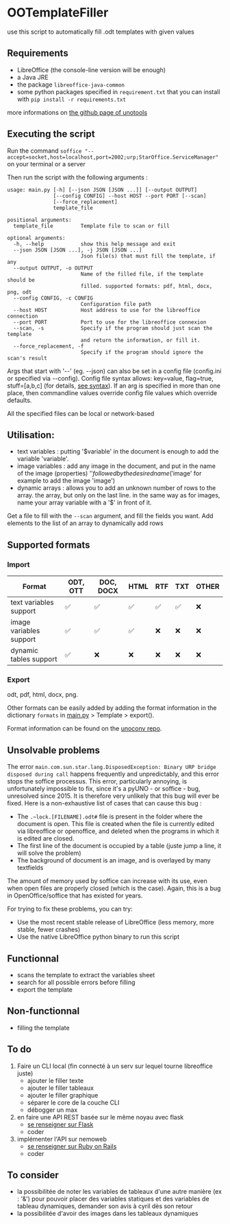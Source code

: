 # OOTemplateFiller

use this script to automatically fill .odt templates with given values

## Requirements
- LibreOffice (the console-line version will be enough)
- a Java JRE
- the package `libreoffice-java-common`
- some python packages specified in `requirement.txt` that you can install with `pip install -r requirements.txt`

more informations on [the github page of unotools](https://github.com/t2y/unotools)

## Executing the script

Run the command
`soffice "--accept=socket,host=localhost,port=2002;urp;StarOffice.ServiceManager"`
on your terminal or a server

Then run the script with the following arguments :
```
usage: main.py [-h] [--json JSON [JSON ...]] [--output OUTPUT]
               [--config CONFIG] --host HOST --port PORT [--scan]
               [--force_replacement]
               template_file

positional arguments:
  template_file         Template file to scan or fill

optional arguments:
  -h, --help            show this help message and exit
  --json JSON [JSON ...], -j JSON [JSON ...]
                        Json file(s) that must fill the template, if any
  --output OUTPUT, -o OUTPUT
                        Name of the filled file, if the template should be
                        filled. supported formats: pdf, html, docx, png, odt
  --config CONFIG, -c CONFIG
                        Configuration file path
  --host HOST           Host address to use for the libreoffice connection
  --port PORT           Port to use for the libreoffice connexion
  --scan, -s            Specify if the program should just scan the template
                        and return the information, or fill it.
  --force_replacement, -f
                        Specify if the program should ignore the scan's result
```
Args that start with '--' (eg. --json) can also be set in a config file
(config.ini or specified via --config). Config file syntax allows: key=value,
flag=true, stuff=[a,b,c] (for details, [see syntax](https://goo.gl/R74nmi)).
If an arg is specified in more than one place, then commandline values
override config file values which override defaults.

All the specified files can be local or network-based

## Utilisation:
- text variables : putting '$variable' in the document is enough to add the variable 'variable'.
- image variables : add any image in the document, and put in the name of the image (properties) '$' followed by
  the desired name ('$image' for example to add the image 'image')
- dynamic arrays : allows you to add an unknown number of rows to the array.
  the array, but only on the last line. in the same way as for images, name your array variable
  with a '$' in front of it.

Get a file to fill with the `--scan` argument, and fill the fields you want. Add elements to the list
of an array to dynamically add rows

## Supported formats

### Import
| Format                  | ODT, OTT | DOC, DOCX | HTML | RTF | TXT | OTHER |
|-------------------------|----------|-----------|------|-----|-----|-------|
| text variables support  | ✅        | ✅         | ✅    | ✅   | ✅   | ❌     |
| image variables support | ✅        | ✅         | ✅    | ❌   | ❌   | ❌     |
| dynamic tables support  | ✅        | ❌         | ❌    | ❌   | ❌   | ❌     |
### Export
odt, pdf, html, docx, png.

Other formats can be easily added by adding the format information in the dictionary `formats` in 
[main.py](main.py) > Template > export().

Format information can be found on the 
[unoconv repo](https://github.com/unoconv/unoconv/blob/94161ec11ef583418a829fca188c3a878567ed84/unoconv#L391).

## Unsolvable problems

The error `main.com.sun.star.lang.DisposedException: Binary URP bridge disposed during call` happens frequently and 
unpredictably, and this error stops the soffice processus. This error, particularly annoying, is unfortunately 
impossible to fix, since it's a pyUNO - or soffice - bug, unresolved since 2015. It is therefore very unlikely that 
this bug will ever be fixed.
Here is a non-exhaustive list of cases that can cause this bug :
- The `.~lock.[FILENAME].odt#` file is present in the folder where the document is open.  This file is created when the 
  file is currently edited via libreoffice or openoffice, and deleted when the programs in which it is edited are 
  closed.
- The first line of the document is occupied by a table (juste jump a line, it will solve the problem)
- The background of document is an image, and is overlayed by many textfields

The amount of memory used by soffice can increase with its use, even when open files are properly closed (which is the 
case). Again, this is a bug in OpenOffice/soffice that has existed for years.

For trying to fix these problems, you can try:
- Use the most recent stable release of LibreOffice (less memory, more stable, fewer crashes)
- Use the native LibreOffice python binary to run this script

## Functionnal
- scans the template to extract the variables sheet
- search for all possible errors before filling
- export the template

## Non-functionnal
- filling the template

## To do
1. Faire un CLI local (fin connecté à un serv sur lequel tourne libreoffice juste)
   - ajouter le filler texte
   - ajouter le filler tableaux
   - ajouter le filler graphique
   - séparer le core de la couche CLI
   - débogger un max
2. en faire une API REST basée sur le même noyau avec flask
   - [se renseigner sur Flask](https://flask.palletsprojects.com/en/2.0.x/)
   - coder
3. implémenter l'API sur nemoweb
   - [se renseigner sur Ruby on Rails](https://www.eduonix.com/new_dashboard/Learn-Ruby-on-Rails-By-Building-Projects)
   - coder
    
## To consider

- la possibilitée de noter les variables de tableaux d'une autre manière (ex : '&') pour pouvoir placer
des variables statiques et des variables de tableau dynamiques, demander son avis à cyril dès son retour
- la possibilitée d'avoir des images dans les tableaux dynamiques
